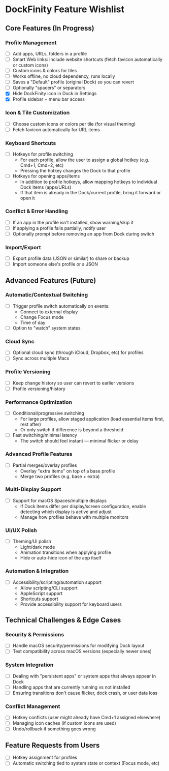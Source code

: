 # DockFinity Feature Wishlist

## Core Features (In Progress)

### Profile Management

- [ ] Add apps, URLs, folders in a profile
- [ ] Smart Web links: include website shortcuts (fetch favicon automatically or custom icons)
- [ ] Custom icons & colors for tiles
- [ ] Works offline, no cloud dependency, runs locally
- [ ] Saves a "Default" profile (original Dock) so you can revert
- [ ] Optionally "spacers" or separators
- [x] Hide DockFinity icon in Dock in Settings
- [x] Profile sidebar + menu bar access

### Icon & Tile Customization

- [ ] Choose custom icons or colors per tile (for visual theming)
- [ ] Fetch favicon automatically for URL items

### Keyboard Shortcuts

- [ ] Hotkeys for profile switching
  - For each profile, allow the user to assign a global hotkey (e.g. Cmd+1, Cmd+2, etc)
  - Pressing the hotkey changes the Dock to that profile
- [ ] Hotkeys for opening apps/items
  - In addition to profile hotkeys, allow mapping hotkeys to individual Dock items (apps/URLs)
  - If that item is already in the Dock/current profile, bring it forward or open it

### Conflict & Error Handling

- [ ] If an app in the profile isn't installed, show warning/skip it
- [ ] If applying a profile fails partially, notify user
- [ ] Optionally prompt before removing an app from Dock during switch

### Import/Export

- [ ] Export profile data (JSON or similar) to share or backup
- [ ] Import someone else's profile or a JSON

## Advanced Features (Future)

### Automatic/Contextual Switching

- [ ] Trigger profile switch automatically on events:
  - Connect to external display
  - Change Focus mode
  - Time of day
- [ ] Option to "watch" system states

### Cloud Sync

- [ ] Optional cloud sync (through iCloud, Dropbox, etc) for profiles
- [ ] Sync across multiple Macs

### Profile Versioning

- [ ] Keep change history so user can revert to earlier versions
- [ ] Profile versioning/history

### Performance Optimization

- [ ] Conditional/progressive switching
  - For large profiles, allow staged application (load essential items first, rest after)
  - Or only switch if difference is beyond a threshold
- [ ] Fast switching/minimal latency
  - The switch should feel instant — minimal flicker or delay

### Advanced Profile Features

- [ ] Partial merges/overlay profiles
  - Overlay "extra items" on top of a base profile
  - Merge two profiles (e.g. base + extra)

### Multi-Display Support

- [ ] Support for macOS Spaces/multiple displays
  - If Dock items differ per display/screen configuration, enable detecting which display is active and adjust
  - Manage how profiles behave with multiple monitors

### UI/UX Polish

- [ ] Theming/UI polish
  - Light/dark mode
  - Animation transitions when applying profile
  - Hide or auto-hide icon of the app itself

### Automation & Integration

- [ ] Accessibility/scripting/automation support
  - Allow scripting/CLI support
  - AppleScript support
  - Shortcuts support
  - Provide accessibility support for keyboard users

## Technical Challenges & Edge Cases

### Security & Permissions

- [ ] Handle macOS security/permissions for modifying Dock layout
- [ ] Test compatibility across macOS versions (especially newer ones)

### System Integration

- [ ] Dealing with "persistent apps" or system apps that always appear in Dock
- [ ] Handling apps that are currently running vs not installed
- [ ] Ensuring transitions don't cause flicker, dock crash, or user data loss

### Conflict Management

- [ ] Hotkey conflicts (user might already have Cmd+1 assigned elsewhere)
- [ ] Managing icon caches (if custom icons are used)
- [ ] Undo/rollback if something goes wrong

## Feature Requests from Users

- [ ] Hotkey assignment for profiles
- [ ] Automatic switching tied to system state or context (Focus mode, etc)
